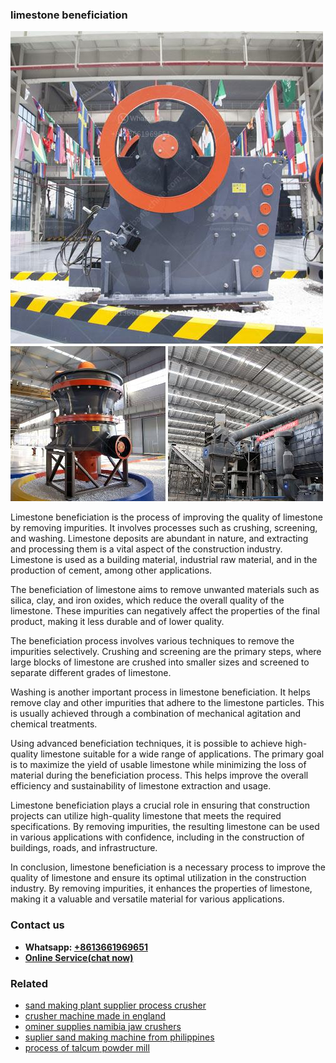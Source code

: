 <h3>limestone beneficiation</h3><img src='1708322645.jpg' alt=''><p>Limestone beneficiation is the process of improving the quality of limestone by removing impurities. It involves processes such as crushing, screening, and washing. Limestone deposits are abundant in nature, and extracting and processing them is a vital aspect of the construction industry. Limestone is used as a building material, industrial raw material, and in the production of cement, among other applications.</p><p>The beneficiation of limestone aims to remove unwanted materials such as silica, clay, and iron oxides, which reduce the overall quality of the limestone. These impurities can negatively affect the properties of the final product, making it less durable and of lower quality.</p><p>The beneficiation process involves various techniques to remove the impurities selectively. Crushing and screening are the primary steps, where large blocks of limestone are crushed into smaller sizes and screened to separate different grades of limestone.</p><p>Washing is another important process in limestone beneficiation. It helps remove clay and other impurities that adhere to the limestone particles. This is usually achieved through a combination of mechanical agitation and chemical treatments.</p><p>Using advanced beneficiation techniques, it is possible to achieve high-quality limestone suitable for a wide range of applications. The primary goal is to maximize the yield of usable limestone while minimizing the loss of material during the beneficiation process. This helps improve the overall efficiency and sustainability of limestone extraction and usage.</p><p>Limestone beneficiation plays a crucial role in ensuring that construction projects can utilize high-quality limestone that meets the required specifications. By removing impurities, the resulting limestone can be used in various applications with confidence, including in the construction of buildings, roads, and infrastructure.</p><p>In conclusion, limestone beneficiation is a necessary process to improve the quality of limestone and ensure its optimal utilization in the construction industry. By removing impurities, it enhances the properties of limestone, making it a valuable and versatile material for various applications.</p><h3>Contact us</h3><ul><li><strong>Whatsapp:&nbsp;<a href="https://wa.me/8613661969651">+8613661969651</a></strong></li><li><a href="https://swt.shibang-china.com/?git&amp;zhl&amp;limestone beneficiation"><strong>Online Service(chat now)</strong></a></li></ul><h3>Related</h3><ul><li><a href='sand making plant supplier process crusher.md'>sand making plant supplier process crusher</a></li><li><a href='crusher machine made in england.md'>crusher machine made in england</a></li><li><a href='ominer supplies namibia jaw crushers.md'>ominer supplies namibia jaw crushers</a></li><li><a href='suplier sand making machine from philippines.md'>suplier sand making machine from philippines</a></li><li><a href='process of talcum powder mill.md'>process of talcum powder mill</a></li></ul>